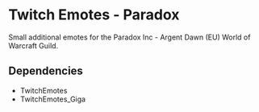 # Twitch Emotes - Paradox
Small additional emotes for the Paradox Inc - Argent Dawn (EU) World of Warcraft Guild.

## Dependencies
* TwitchEmotes
* TwitchEmotes_Giga

